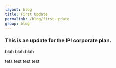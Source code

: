 ```yaml
---
layout: blog
title: First Update
permalink: /blog/first-update
group: blog
---
```


### This is an update for the IPI corporate plan.

blah blah blah

tets test test test